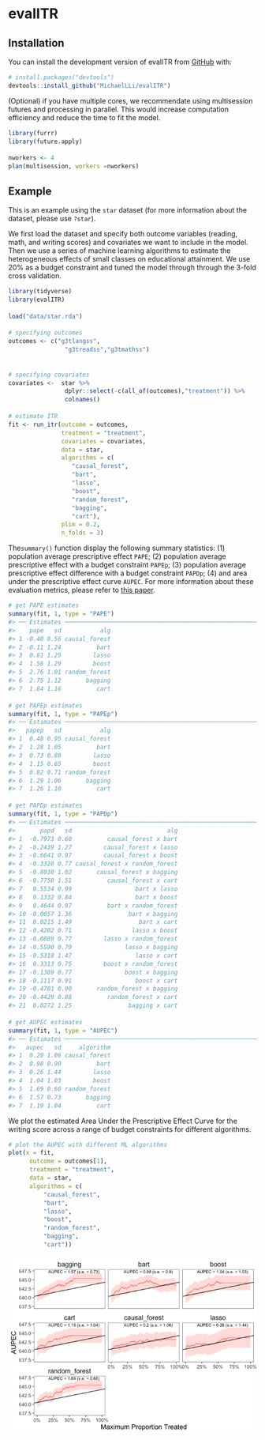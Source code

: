 
<!-- README.md is generated from README.Rmd. Please edit that file -->

# evalITR

<!-- badges: start -->
<!-- badges: end -->

## Installation

You can install the development version of evalITR from
[GitHub](https://github.com/) with:

``` r
# install.packages("devtools")
devtools::install_github("MichaelLLi/evalITR")
```

(Optional) if you have multiple cores, we recommendate using
multisession futures and processing in parallel. This would increase
computation efficiency and reduce the time to fit the model.

``` r
library(furrr)
library(future.apply)

nworkers <- 4
plan(multisession, workers =nworkers)
```

## Example

This is an example using the `star` dataset (for more information about
the dataset, please use `?star`).

We first load the dataset and specify both outcome variables (reading,
math, and writing scores) and covariates we want to include in the
model. Then we use a series of machine learning algorithms to estimate
the heterogeneous effects of small classes on educational attainment. We
use 20% as a budget constraint and tuned the model through through the
3-fold cross validation.

``` r
library(tidyverse)
library(evalITR)

load("data/star.rda")

# specifying outcomes
outcomes <- c("g3tlangss",
                "g3treadss","g3tmathss")


# specifying covariates
covariates <-  star %>% 
                dplyr::select(-c(all_of(outcomes),"treatment")) %>% 
                colnames()

# estimate ITR 
fit <- run_itr(outcome = outcomes,
               treatment = "treatment",
               covariates = covariates,
               data = star,
               algorithms = c(
                  "causal_forest", 
                  "bart",
                  "lasso",
                  "boost", 
                  "random_forest",
                  "bagging",
                  "cart"),
               plim = 0.2,
               n_folds = 3)
```

The`summary()` function display the following summary statistics: (1)
population average prescriptive effect `PAPE`; (2) population average
prescriptive effect with a budget constraint `PAPEp`; (3) population
average prescriptive effect difference with a budget constraint `PAPDp`;
(4) and area under the prescriptive effect curve `AUPEC`. For more
information about these evaluation metrics, please refer to [this
paper](https://arxiv.org/abs/1905.05389).

``` r
# get PAPE estimates
summary(fit, 1, type = "PAPE")
#> ── Estimates ───────────────────────────────────────────────────────────────────
#>    pape   sd           alg
#> 1 -0.40 0.56 causal_forest
#> 2 -0.11 1.24          bart
#> 3  0.81 1.25         lasso
#> 4  1.56 1.29         boost
#> 5  2.76 1.01 random_forest
#> 6  2.75 1.12       bagging
#> 7  1.84 1.16          cart

# get PAPEp estimates
summary(fit, 1, type = "PAPEp")
#> ── Estimates ───────────────────────────────────────────────────────────────────
#>   papep   sd           alg
#> 1  0.48 0.95 causal_forest
#> 2  1.28 1.05          bart
#> 3  0.73 0.88         lasso
#> 4  1.15 0.65         boost
#> 5  0.82 0.71 random_forest
#> 6  1.29 1.06       bagging
#> 7  1.26 1.10          cart

# get PAPDp estimates
summary(fit, 1, type = "PAPDp")
#> ── Estimates ───────────────────────────────────────────────────────────────────
#>       papd   sd                           alg
#> 1  -0.7973 0.60          causal_forest x bart
#> 2  -0.2439 1.27         causal_forest x lasso
#> 3  -0.6641 0.97         causal_forest x boost
#> 4  -0.3328 0.77 causal_forest x random_forest
#> 5  -0.8030 1.02       causal_forest x bagging
#> 6  -0.7758 1.51          causal_forest x cart
#> 7   0.5534 0.99                  bart x lasso
#> 8   0.1332 0.84                  bart x boost
#> 9   0.4644 0.97          bart x random_forest
#> 10 -0.0057 1.36                bart x bagging
#> 11  0.0215 1.49                   bart x cart
#> 12 -0.4202 0.71                 lasso x boost
#> 13 -0.0889 0.77         lasso x random_forest
#> 14 -0.5590 0.79               lasso x bagging
#> 15 -0.5318 1.47                  lasso x cart
#> 16  0.3313 0.75         boost x random_forest
#> 17 -0.1389 0.77               boost x bagging
#> 18 -0.1117 0.91                  boost x cart
#> 19 -0.4701 0.90       random_forest x bagging
#> 20 -0.4429 0.88          random_forest x cart
#> 21  0.0272 1.25                bagging x cart

# get AUPEC estimates
summary(fit, 1, type = "AUPEC")
#> ── Estimates ───────────────────────────────────────────────────────────────────
#>   aupec   sd     algorithm
#> 1  0.20 1.06 causal_forest
#> 2  0.98 0.90          bart
#> 3  0.26 1.44         lasso
#> 4  1.04 1.03         boost
#> 5  1.69 0.66 random_forest
#> 6  1.57 0.73       bagging
#> 7  1.19 1.04          cart
```

We plot the estimated Area Under the Prescriptive Effect Curve for the
writing score across a range of budget constraints for different
algorithms.

``` r
# plot the AUPEC with different ML algorithms
plot(x = fit, 
      outcome = outcomes[1],
      treatment = "treatment",
      data = star, 
      algorithms = c(
          "causal_forest",
          "bart",
          "lasso",
          "boost", 
          "random_forest",
          "bagging", 
          "cart"))
```

![](man/figures/README-plot-1.png)<!-- -->

